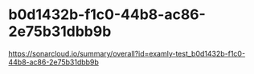 # b0d1432b-f1c0-44b8-ac86-2e75b31dbb9b
https://sonarcloud.io/summary/overall?id=examly-test_b0d1432b-f1c0-44b8-ac86-2e75b31dbb9b
